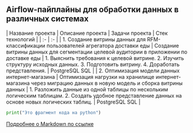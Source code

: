 ## Airflow-пайплайны для обработки данных в различных системах

| Название проекта | Описание проекта | Задачи проекта | Стек технологий |
| :- | :- |
| 1. Создание витрины данных для RFM- классификации пользователей агрегатора доставки еды | Создание витрины данных для сегментации целевой аудитории в приложении по доставке еды | 1. Выяснить требования к целевой витрине. 2. Изучить структуру исходных данных. 3. Подготовить витрину. 4. Доработать представления. | PostgreSQL SQL | 
| 2. Оптимизация модели данных интернет-магазина | Оптимизация нагрузки на хранилище интернет-магазина через миграцию данных в новую модель и сборка витрины данных | 1. Разложить данные из одной таблицы по нескольким логическим таблицам. 2. Создать удобное представление данных на основе новых логических таблиц. | PostgreSQL SQL |

```python 
print("Это фрагмент кода на python")
```
[Подробнее о Markdown по ссылке](https://daringfireball.net/projects/markdown/)
